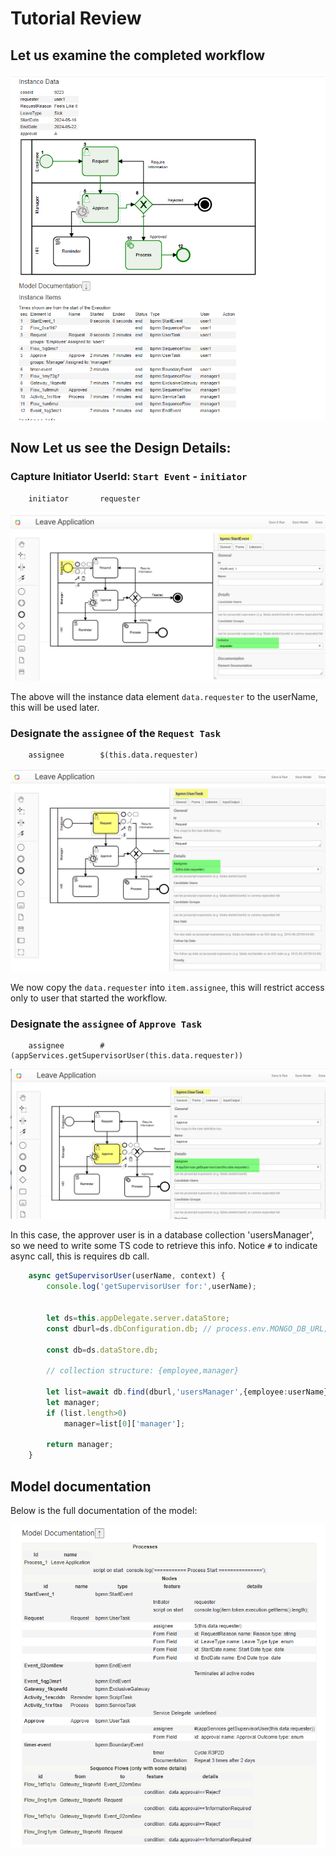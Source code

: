 # Tutorial Review

## Let us examine the completed workflow

![Login](./Leave%20Instance%20Details.png)

## Now Let us see the Design Details:

### Capture Initiator UserId:   `Start Event` - `initiator`
```
    initiator	    requester
```
![Login](./design%20initiator.png)

The above will the instance data element `data.requester` to the userName, this will be used later.

### Designate the `assignee` of the `Request Task`
```
	assignee    	$(this.data.requester)
```
![Login](./design%20-%20requester.png)

We now copy the `data.requester` into `item.assignee`, this will restrict access only to user that started the workflow.

### Designate the `assignee` of `Approve Task`

```
	assignee	    #(appServices.getSupervisorUser(this.data.requester))
```
![Login](./design%20-%20approve.png)

In this case, the approver user is in a database collection 'usersManager', so we need to write some TS code to retrieve this info.
Notice `#` to indicate async call, this is requires db call.
```ts
    async getSupervisorUser(userName, context) {
        console.log('getSupervisorUser for:',userName);


        let ds=this.appDelegate.server.dataStore;
        const dburl=ds.dbConfiguration.db; // process.env.MONGO_DB_URL;

        const db=ds.dataStore.db;

        // collection structure: {employee,manager}
        
        let list=await db.find(dburl,'usersManager',{employee:userName});
        let manager;
        if (list.length>0)
            manager=list[0]['manager'];
        
        return manager;
    }

```

## Model documentation

Below is the full documentation of the model:

![Login](./model%20docs.png)








